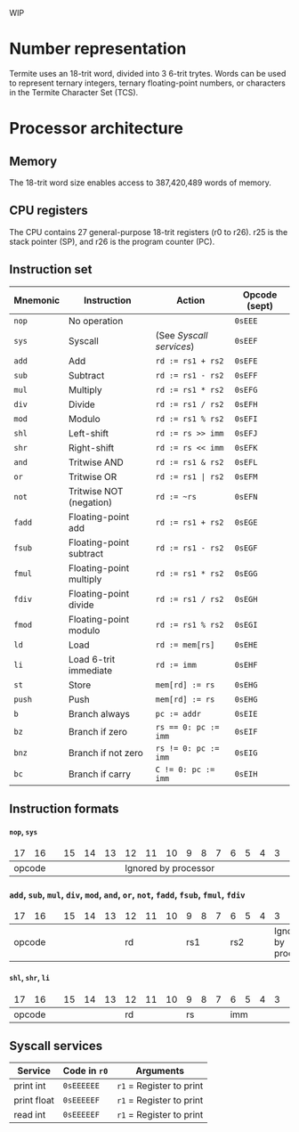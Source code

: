 WIP
# Number representation
Termite uses an 18-trit word, divided into 3 6-trit trytes. Words can be used to represent ternary integers, ternary floating-point numbers, or characters in the Termite Character Set (TCS). 


# Processor architecture

## Memory
The 18-trit word size enables access to 387,420,489 words of memory. 

## CPU registers
The CPU contains 27 general-purpose 18-trit registers (r0 to r26). r25 is the stack pointer (SP), and r26 is the program counter (PC).

             
## Instruction set
| Mnemonic  |             Instruction           |          Action           |  Opcode (sept)  |
| --------  | --------------------------------- | ------------------------- | --------------- |
| `nop`     | No operation                      |                           | `0sEEE`         |
| `sys`     | Syscall                           | (See *Syscall services*)  | `0sEEF`         |
| `add`     | Add                               | `rd := rs1 + rs2`         | `0sEFE`         |
| `sub`     | Subtract                          | `rd := rs1 - rs2`         | `0sEFF`         |
| `mul`     | Multiply                          | `rd := rs1 * rs2`         | `0sEFG`         |
| `div`     | Divide                            | `rd := rs1 / rs2`         | `0sEFH`         |
| `mod`     | Modulo                            | `rd := rs1 % rs2`         | `0sEFI`         |
| `shl`     | Left-shift                        | `rd := rs >> imm`         | `0sEFJ`         |
| `shr`     | Right-shift                       | `rd := rs << imm`         | `0sEFK`         |
| `and`     | Tritwise AND                      | `rd := rs1 & rs2`         | `0sEFL`         |
| `or`      | Tritwise OR                       | `rd := rs1 \| rs2`        | `0sEFM`         |
| `not`     | Tritwise NOT (negation)           | `rd := ~rs`               | `0sEFN`         |
| `fadd`    | Floating-point add                | `rd := rs1 + rs2`         | `0sEGE`         |
| `fsub`    | Floating-point subtract           | `rd := rs1 - rs2`         | `0sEGF`         |
| `fmul`    | Floating-point multiply           | `rd := rs1 * rs2`         | `0sEGG`         |
| `fdiv`    | Floating-point divide             | `rd := rs1 / rs2`         | `0sEGH`         |
| `fmod`    | Floating-point modulo             | `rd := rs1 % rs2`         | `0sEGI`         |
| `ld`      | Load                              | `rd := mem[rs]`           | `0sEHE`         |
| `li`      | Load 6-trit immediate             | `rd := imm`               | `0sEHF`         |
| `st`      | Store                             | `mem[rd] := rs`           | `0sEHG`         |
| `push`    | Push                              | `mem[rd] := rs`           | `0sEHG`         |
| `b`       | Branch always                     | `pc := addr`              | `0sEIE`         |
| `bz`      | Branch if zero                    | `rs == 0: pc := imm`      | `0sEIF`         |
| `bnz`     | Branch if not zero                | `rs != 0: pc := imm`      | `0sEIG`         |
| `bc`      | Branch if carry                   | `C != 0: pc := imm`       | `0sEIH`         |
## Instruction formats
#### `nop`, `sys`
<table>
    <thead>
        <tr>
            <td>17</td>
            <td>16<td>
            <td>15</td>
            <td>14</td>
            <td>13</td>
            <td>12</td>
            <td>11</td>
            <td>10</td>
            <td>9</td>
            <td>8</td>
            <td>7</td>   
            <td>6</td>   
            <td>5</td> 
            <td>4</td>
            <td>3</td>    
            <td>2</td>
            <td>1</td>
            <td>0</td>
        </tr>
    </thead>
    <tbody>
        <tr>
            <td colspan=6>opcode</td>
            <td colspan=12>Ignored by processor</td>
        </tr>
    </tbody>
</table>

### `add`, `sub`, `mul`, `div`, `mod`, `and`, `or`, `not`, `fadd`, `fsub`, `fmul`, `fdiv`
<table>
    <thead>
        <tr>
            <td>17</td>
            <td>16<td>
            <td>15</td>
            <td>14</td>
            <td>13</td>
            <td>12</td>
            <td>11</td>
            <td>10</td>
            <td>9</td>
            <td>8</td>
            <td>7</td>   
            <td>6</td>   
            <td>5</td> 
            <td>4</td>
            <td>3</td>    
            <td>2</td>
            <td>1</td>
            <td>0</td>
        </tr>
    </thead>
    <tbody>
        <tr>
            <td colspan=6>opcode</td>
            <td colspan=3>rd</td>
            <td colspan=3>rs1</td>
            <td colspan=3>rs2</td>
            <td colspan=3>Ignored by processor</td>
        </tr>
    </tbody>
</table>

#### `shl`, `shr`, `li`
<table>
    <thead>
        <tr>
            <td>17</td>
            <td>16<td>
            <td>15</td>
            <td>14</td>
            <td>13</td>
            <td>12</td>
            <td>11</td>
            <td>10</td>
            <td>9</td>
            <td>8</td>
            <td>7</td>   
            <td>6</td>   
            <td>5</td> 
            <td>4</td>
            <td>3</td>    
            <td>2</td>
            <td>1</td>
            <td>0</td>
        </tr>
    </thead>
    <tbody>
        <tr>
            <td colspan=6>opcode</td>
            <td colspan=3>rd</td>
            <td colspan=3>rs</td>
            <td colspan=6>imm</td>
        </tr>
    </tbody>
</table>

## Syscall services
|    Service    | Code in `r0` |        Arguments         | 
| ------------- | ------------ | ------------------------ |
| print int     | `0sEEEEEE`   | `r1` = Register to print |
| print float   | `0sEEEEEF`   | `r1` = Register to print |
| read int      | `0sEEEEEF`   | `r1` = Register to print |